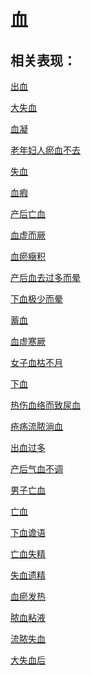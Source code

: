 # 血## 相关表现：[出血](https://www.gmzyjc.com/search/result?wd=出血)[大失血](https://www.gmzyjc.com/search/result?wd=大失血)[血凝](https://www.gmzyjc.com/search/result?wd=血凝)[老年妇人瘀血不去](https://www.gmzyjc.com/search/result?wd=老年妇人瘀血不去)[失血](https://www.gmzyjc.com/search/result?wd=失血)[血瘕](https://www.gmzyjc.com/search/result?wd=血瘕)[产后亡血](https://www.gmzyjc.com/search/result?wd=产后亡血)[血虚而厥](https://www.gmzyjc.com/search/result?wd=血虚而厥)[血瘀癥积](https://www.gmzyjc.com/search/result?wd=血瘀癥积)[产后血去过多而晕](https://www.gmzyjc.com/search/result?wd=产后血去过多而晕)[下血极少而晕](https://www.gmzyjc.com/search/result?wd=下血极少而晕)[蓄血](https://www.gmzyjc.com/search/result?wd=蓄血)[血虚寒厥](https://www.gmzyjc.com/search/result?wd=血虚寒厥)[女子血枯不月](https://www.gmzyjc.com/search/result?wd=女子血枯不月)[下血](https://www.gmzyjc.com/search/result?wd=下血)[热伤血络而致尿血](https://www.gmzyjc.com/search/result?wd=热伤血络而致尿血)[疮疡流脓淌血](https://www.gmzyjc.com/search/result?wd=疮疡流脓淌血)[出血过多](https://www.gmzyjc.com/search/result?wd=出血过多)[产后气血不调](https://www.gmzyjc.com/search/result?wd=产后气血不调)[男子亡血](https://www.gmzyjc.com/search/result?wd=男子亡血)[亡血](https://www.gmzyjc.com/search/result?wd=亡血)[下血谵语](https://www.gmzyjc.com/search/result?wd=下血谵语)[亡血失精](https://www.gmzyjc.com/search/result?wd=亡血失精)[失血遗精](https://www.gmzyjc.com/search/result?wd=失血遗精)[血瘀发热](https://www.gmzyjc.com/search/result?wd=血瘀发热)[脓血粘液](https://www.gmzyjc.com/search/result?wd=脓血粘液)[流脓失血](https://www.gmzyjc.com/search/result?wd=流脓失血)[大失血后](https://www.gmzyjc.com/search/result?wd=大失血后)
